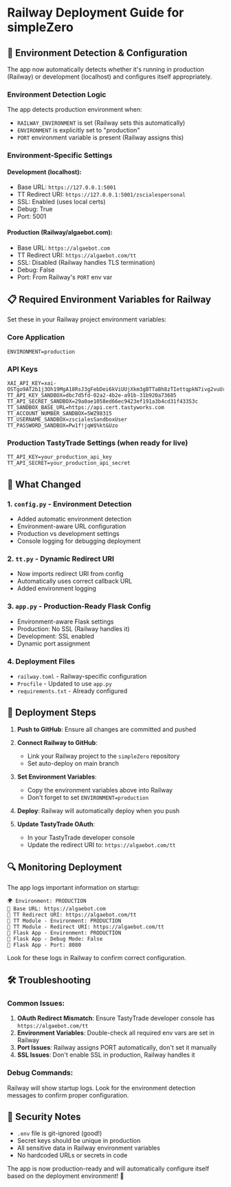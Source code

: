 # Railway Deployment Guide for simpleZero

## 🚀 Environment Detection & Configuration

The app now automatically detects whether it's running in production (Railway) or development (localhost) and configures itself appropriately.

### Environment Detection Logic

The app detects production environment when:
- `RAILWAY_ENVIRONMENT` is set (Railway sets this automatically)
- `ENVIRONMENT` is explicitly set to "production"
- `PORT` environment variable is present (Railway assigns this)

### Environment-Specific Settings

#### Development (localhost):
- Base URL: `https://127.0.0.1:5001`
- TT Redirect URI: `https://127.0.0.1:5001/zscialespersonal`
- SSL: Enabled (uses local certs)
- Debug: True
- Port: 5001

#### Production (Railway/algaebot.com):
- Base URL: `https://algaebot.com`
- TT Redirect URI: `https://algaebot.com/tt`
- SSL: Disabled (Railway handles TLS termination)
- Debug: False
- Port: From Railway's `PORT` env var

## 📋 Required Environment Variables for Railway

Set these in your Railway project environment variables:

### Core Application
```
ENVIRONMENT=production
```

### API Keys
```
XAI_API_KEY=xai-OSTgo9AT2b1j3Oh19MgA18RsJ3gFebDei6kViUUjXkm3gBTTaBh8zTIettqpkN7ivg2vuUrEhRtcgCka
TT_API_KEY_SANDBOX=dbc7d5fd-02a2-4b2e-a91b-31b920a73685
TT_API_SECRET_SANDBOX=29a0ae1058ed66ec9423ef191a3b4cd31f43353c
TT_SANDBOX_BASE_URL=https://api.cert.tastyworks.com
TT_ACCOUNT_NUMBER_SANDBOX=5WZ98315
TT_USERNAME_SANDBOX=zscialesSandboxUser
TT_PASSWORD_SANDBOX=Pw1f!jqW$%kt&Uzo
```

### Production TastyTrade Settings (when ready for live)
```
TT_API_KEY=your_production_api_key
TT_API_SECRET=your_production_api_secret
```

## 🔧 What Changed

### 1. `config.py` - Environment Detection
- Added automatic environment detection
- Environment-aware URL configuration
- Production vs development settings
- Console logging for debugging deployment

### 2. `tt.py` - Dynamic Redirect URI
- Now imports redirect URI from config
- Automatically uses correct callback URL
- Added environment logging

### 3. `app.py` - Production-Ready Flask Config
- Environment-aware Flask settings
- Production: No SSL (Railway handles it)
- Development: SSL enabled
- Dynamic port assignment

### 4. Deployment Files
- `railway.toml` - Railway-specific configuration
- `Procfile` - Updated to use `app.py`
- `requirements.txt` - Already configured

## 🚀 Deployment Steps

1. **Push to GitHub**: Ensure all changes are committed and pushed

2. **Connect Railway to GitHub**: 
   - Link your Railway project to the `simpleZero` repository
   - Set auto-deploy on main branch

3. **Set Environment Variables**: 
   - Copy the environment variables above into Railway
   - Don't forget to set `ENVIRONMENT=production`

4. **Deploy**: Railway will automatically deploy when you push

5. **Update TastyTrade OAuth**: 
   - In your TastyTrade developer console
   - Update the redirect URI to: `https://algaebot.com/tt`

## 🔍 Monitoring Deployment

The app logs important information on startup:
```
🌍 Environment: PRODUCTION
🔗 Base URL: https://algaebot.com
🔄 TT Redirect URI: https://algaebot.com/tt
🔧 TT Module - Environment: PRODUCTION
🔧 TT Module - Redirect URI: https://algaebot.com/tt
🚀 Flask App - Environment: PRODUCTION
🚀 Flask App - Debug Mode: False
🚀 Flask App - Port: 8080
```

Look for these logs in Railway to confirm correct configuration.

## 🛠️ Troubleshooting

### Common Issues:
1. **OAuth Redirect Mismatch**: Ensure TastyTrade developer console has `https://algaebot.com/tt`
2. **Environment Variables**: Double-check all required env vars are set in Railway
3. **Port Issues**: Railway assigns PORT automatically, don't set it manually
4. **SSL Issues**: Don't enable SSL in production, Railway handles it

### Debug Commands:
Railway will show startup logs. Look for the environment detection messages to confirm proper configuration.

## 🔐 Security Notes

- `.env` file is git-ignored (good!)
- Secret keys should be unique in production
- All sensitive data in Railway environment variables
- No hardcoded URLs or secrets in code

The app is now production-ready and will automatically configure itself based on the deployment environment! 🎉